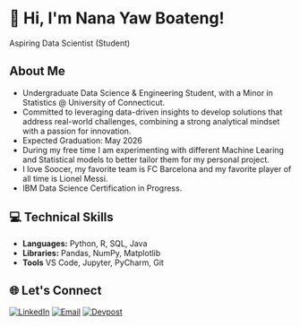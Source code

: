 
# 👋 Hi, I'm Nana Yaw Boateng!
Aspiring Data Scientist (Student)

## About Me
   * Undergraduate Data Science & Engineering Student, with a Minor in Statistics @ University of Connecticut.
   * Committed to leveraging data-driven insights to develop solutions that address real-world challenges, combining a strong analytical mindset with a passion for innovation.
   * Expected Graduation: May 2026
   * During my free time I am experimenting with different Machine Learing and Statistical models to better tailor them for my personal project.
   * I love Soocer, my favorite team is FC Barcelona and my favorite player of all time is Lionel Messi.
   * IBM Data Science Certification in Progress.

## 💻 Technical Skills
- **Languages:** Python, R, SQL, Java
- **Libraries:** Pandas, NumPy, Matplotlib 
- **Tools** VS Code, Jupyter, PyCharm, Git

## 🌐 Let's Connect
[![LinkedIn](https://img.shields.io/badge/LinkedIn-Profile-blue)](https://www.linkedin.com/in/nana-yaw-boateng-866699253/) [![Email](https://img.shields.io/badge/Email-Contact-red)](mailto:boatengnyk240@gmail.com) [![Devpost](https://img.shields.io/badge/Devpost-Profile-brightgreen)](https://devpost.com/nyk20007?ref_content=user-portfolio&ref_feature=portfolio&ref_medium=global-nav)
  
<!---
nanayboateng/nanayboateng is a ✨ special ✨ repository because its `README.md` (this file) appears on your GitHub profile.
You can click the Preview link to take a look at your changes.
--->
